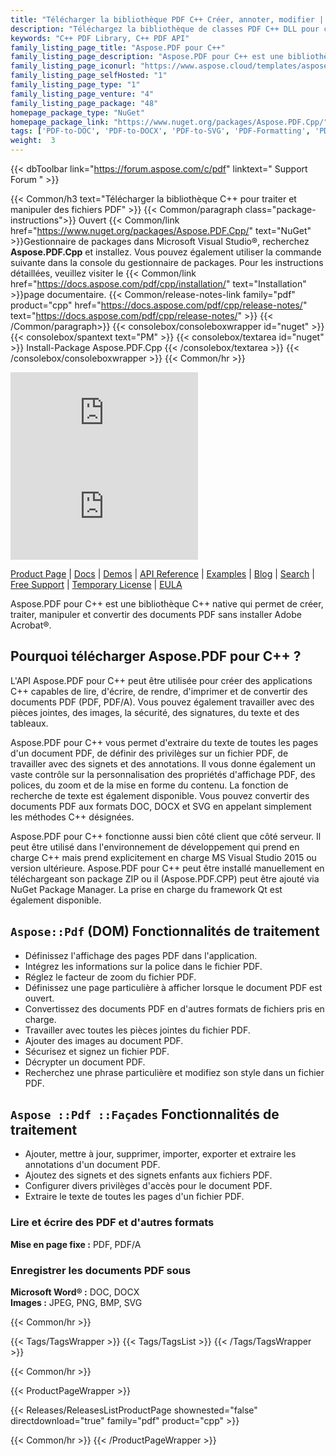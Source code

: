 ```yaml
---
title: "Télécharger la bibliothèque PDF C++ Créer, annoter, modifier | Aspose.PDF"
description: "Téléchargez la bibliothèque de classes PDF C++ DLL pour créer, éditer, rendre et convertir des fichiers PDF, PDF/A en DOC, DOCX via API. Prend en charge les images, la sécurité, les signatures, le texte, les tableaux."
keywords: "C++ PDF Library, C++ PDF API"
family_listing_page_title: "Aspose.PDF pour C++"
family_listing_page_description: "Aspose.PDF pour C++ est une bibliothèque C++ native qui permet aux développeurs d'ajouter des capacités de gestion PDF à leurs applications C++. La bibliothèque permet d'effectuer un large éventail de tâches de traitement de documents, notamment la création de fichiers PDF, le traitement de formulaires, la manipulation de texte et de pages, la gestion des annotations, des pièces jointes, des signets, la gestion des polices personnalisées et bien plus encore."
family_listing_page_iconurl: "https://www.aspose.cloud/templates/aspose/App_Themes/V3/images/pdf/272x272/aspose_pdf-for-cpp.png"
family_listing_page_selfHosted: "1"
family_listing_page_type: "1"
family_listing_page_venture: "4"
family_listing_page_package: "48"
homepage_package_type: "NuGet"
homepage_package_link: "https://www.nuget.org/packages/Aspose.PDF.Cpp/"
tags: ['PDF-to-DOC', 'PDF-to-DOCX', 'PDF-to-SVG', 'PDF-Formatting', 'PDF-Metadata', 'PDF-Attachment', 'PDF-Images', 'PDF-Encryption', 'PDF-Decryption', 'Search-PDF', 'PDF-Table', 'PDF-Annotations', 'PDF-Bookmarks', 'PDF-Security', 'PDF-Signature', 'PDF-Text-Extraction', 'PDF-to-Image', 'PDF-to-PNG', 'PDF-to-JPEG', 'PDF-to-BMP']
weight:  3
---
```


{{< dbToolbar link="https://forum.aspose.com/c/pdf" linktext=" Support Forum " >}}

{{< Common/h3 text="Télécharger la bibliothèque C++ pour traiter et manipuler des fichiers PDF"  >}}
{{< Common/paragraph class="package-instructions">}}
Ouvert
{{< Common/link href="https://www.nuget.org/packages/Aspose.PDF.Cpp/" text="NuGet"  >}}Gestionnaire de packages dans Microsoft Visual Studio®, recherchez <b>Aspose.PDF.Cpp</b> et installez. Vous pouvez également utiliser la commande suivante dans la console du gestionnaire de packages. Pour les instructions détaillées, veuillez visiter le
{{< Common/link href="https://docs.aspose.com/pdf/cpp/installation/" text="Installation"  >}}page documentaire.
{{< Common/release-notes-link family="pdf" product="cpp" href="https://docs.aspose.com/pdf/cpp/release-notes/" text="https://docs.aspose.com/pdf/cpp/release-notes/"  >}}
{{< /Common/paragraph>}}
{{< consolebox/consoleboxwrapper id="nuget" >}}
       {{< consolebox/spantext text="PM" >}}
       {{< consolebox/textarea id="nuget" >}} Install-Package Aspose.PDF.Cpp {{< /consolebox/textarea >}}
{{< /consolebox/consoleboxwrapper >}}
{{< Common/hr >}}

![Nuget](https://img.shields.io/nuget/v/Aspose.PDF.Cpp) ![Nuget](https://img.shields.io/nuget/dt/Aspose.PDF.Cpp)

[Product Page](https://products.aspose.com/pdf/cpp/) | [Docs](https://docs.aspose.com/pdf/cpp/) | [Demos](https://products.aspose.app/pdf/family) | [API Reference](https://reference.aspose.com/pdf/cpp) | [Examples](https://github.com/aspose-pdf/Aspose.Pdf-for-C) | [Blog](https://blog.aspose.com/category/pdf/) | [Search](https://search.aspose.com/) | [Free Support](https://forum.aspose.com/c/pdf) | [Temporary License](https://purchase.aspose.com/temporary-license) | [EULA](https://about.aspose.com/legal/eula/)

Aspose.PDF pour C++ est une bibliothèque C++ native qui permet de créer, traiter, manipuler et convertir des documents PDF sans installer Adobe Acrobat®.

## Pourquoi télécharger Aspose.PDF pour C++ ?

L'API Aspose.PDF pour C++ peut être utilisée pour créer des applications C++ capables de lire, d'écrire, de rendre, d'imprimer et de convertir des documents PDF (PDF, PDF/A). Vous pouvez également travailler avec des pièces jointes, des images, la sécurité, des signatures, du texte et des tableaux.

Aspose.PDF pour C++ vous permet d'extraire du texte de toutes les pages d'un document PDF, de définir des privilèges sur un fichier PDF, de travailler avec des signets et des annotations. Il vous donne également un vaste contrôle sur la personnalisation des propriétés d'affichage PDF, des polices, du zoom et de la mise en forme du contenu. La fonction de recherche de texte est également disponible. Vous pouvez convertir des documents PDF aux formats DOC, DOCX et SVG en appelant simplement les méthodes C++ désignées.

Aspose.PDF pour C++ fonctionne aussi bien côté client que côté serveur. Il peut être utilisé dans l'environnement de développement qui prend en charge C++ mais prend explicitement en charge MS Visual Studio 2015 ou version ultérieure. Aspose.PDF pour C++ peut être installé manuellement en téléchargeant son package ZIP ou il (Aspose.PDF.CPP) peut être ajouté via NuGet Package Manager. La prise en charge du framework Qt est également disponible.

## `Aspose::Pdf` (DOM) Fonctionnalités de traitement

- Définissez l'affichage des pages PDF dans l'application.
- Intégrez les informations sur la police dans le fichier PDF.
- Réglez le facteur de zoom du fichier PDF.
- Définissez une page particulière à afficher lorsque le document PDF est ouvert.
- Convertissez des documents PDF en d'autres formats de fichiers pris en charge.
- Travailler avec toutes les pièces jointes du fichier PDF.
- Ajouter des images au document PDF.
- Sécurisez et signez un fichier PDF.
- Décrypter un document PDF.
- Recherchez une phrase particulière et modifiez son style dans un fichier PDF.

## `Aspose ::Pdf ::Façades` Fonctionnalités de traitement

- Ajouter, mettre à jour, supprimer, importer, exporter et extraire les annotations d'un document PDF.
- Ajoutez des signets et des signets enfants aux fichiers PDF.
- Configurer divers privilèges d'accès pour le document PDF.
- Extraire le texte de toutes les pages d'un fichier PDF.

### Lire et écrire des PDF et d'autres formats

**Mise en page fixe :** PDF, PDF/A

### Enregistrer les documents PDF sous

**Microsoft Word® :** DOC, DOCX\
**Images :** JPEG, PNG, BMP, SVG

{{< Common/hr >}}

{{< Tags/TagsWrapper >}}
 {{< Tags/TagsList >}}
{{< /Tags/TagsWrapper >}}

{{< Common/hr >}}

{{< ProductPageWrapper >}}
<!-- ReleasesListProductPage-->
   {{< Releases/ReleasesListProductPage shownested="false"  directdownload="true" family="pdf" product="cpp" >}}
<!-- /ReleasesListProductPage-->
{{< Common/hr >}}
{{< /ProductPageWrapper >}}

